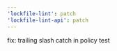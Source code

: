 ```yaml
---
'lockfile-lint': patch
'lockfile-lint-api': patch
---
```


fix: trailing slash catch in policy test
